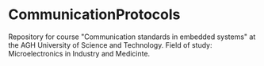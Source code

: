 # CommunicationProtocols
Repository for course "Communication standards in embedded systems" at the AGH University of Science and Technology. Field of study: Microelectronics in Industry and Medicinte.
